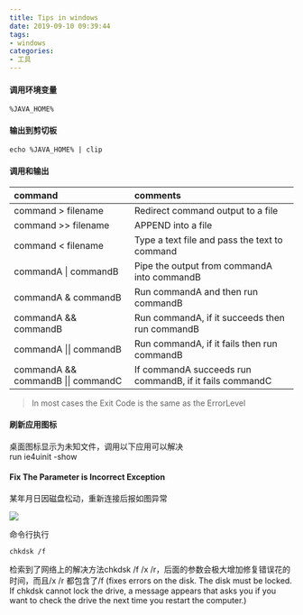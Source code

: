 ```yaml
---
title: Tips in windows
date: 2019-09-10 09:39:44
tags:
- windows
categories: 
- 工具
---
```

#### 调用环境变量
```
%JAVA_HOME%
```
#### 输出到剪切板
```
echo %JAVA_HOME% | clip
```
#### 调用和输出

command|comments 
:-----|:--
command > filename    |    Redirect command output to a file
command >> filename  |   APPEND into a file
command < filename    |    Type a text file and pass the text to command
commandA  \|  commandB  |  Pipe the output from commandA into commandB
commandA &  commandB  |    Run commandA and then run commandB
commandA && commandB   |   Run commandA, if it succeeds then run commandB
commandA \|\| commandB   |   Run commandA, if it fails then run commandB
commandA && commandB \|\| commandC | If commandA succeeds run commandB, if it fails commandC

> In most cases the Exit Code is the same as the ErrorLevel

#### 刷新应用图标
桌面图标显示为未知文件，调用以下应用可以解决<br>
run ie4uinit -show

#### Fix The Parameter is Incorrect Exception
某年月日因磁盘松动，重新连接后报如图异常

![](https://tvax4.sinaimg.cn/large/a60edd42gy1gc3wq4b78fj20a304ljrj.jpg)

命令行执行
```
chkdsk /f
```
检索到了网络上的解决方法chkdsk /f /x /r，后面的参数会极大增加修复错误花的时间，而且/x /r 都包含了/f (fixes errors on the disk. The disk must be locked. If chkdsk cannot lock the drive, a message appears that asks you if you want to check the drive the next time you restart the computer.)